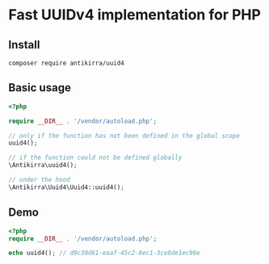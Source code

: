 # Fast UUIDv4 implementation for PHP

## Install

```console
composer require antikirra/uuid4
```

## Basic usage

```php
<?php

require __DIR__ . '/vendor/autoload.php';

// only if the function has not been defined in the global scope
uuid4();

// if the function could not be defined globally
\Antikirra\uuid4();

// under the hood
\Antikirra\Uuid4\Uuid4::uuid4();
```

## Demo

```php
<?php
require __DIR__ . '/vendor/autoload.php';

echo uuid4(); // d9c30d61-eaaf-45c2-8ec1-3ce8de1ec96e
```
